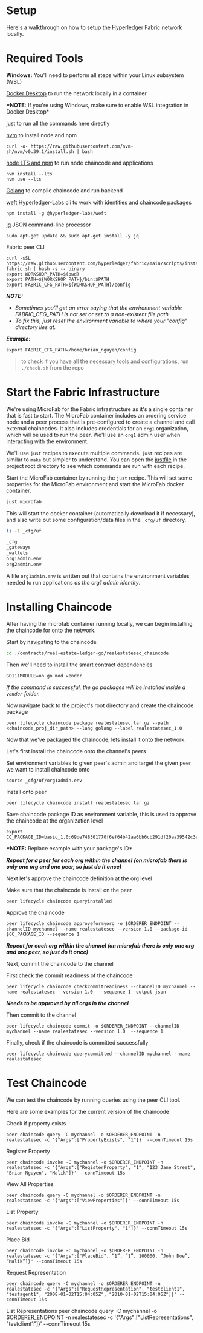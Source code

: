 # Setup

Here's a walkthrough on how to setup the Hyperledger Fabric network locally.

# Required Tools

**Windows:** You'll need to perform all steps within your Linux subsystem (WSL)

[Docker Desktop](https://www.docker.com/products/docker-desktop/) to run the network locally in a container

**\*NOTE:** If you're using Windows, make sure to enable WSL integration in Docker Desktop\*

[just](https://github.com/casey/just#installation) to run all the commands here directly

[nvm](https://github.com/nvm-sh/nvm#installing-and-updating) to install node and npm

```shell
curl -o- https://raw.githubusercontent.com/nvm-sh/nvm/v0.39.1/install.sh | bash
```

[node LTS and npm](https://github.com/nvm-sh/nvm#usage) to run node chaincode and applications

```shell
nvm install --lts
nvm use --lts
```

[Golang](https://go.dev/doc/install) to compile chaincode and run backend

[weft ](https://www.npmjs.com/package/@hyperledger-labs/weft) Hyperledger-Labs cli to work with identities and chaincode packages

```shell
npm install -g @hyperledger-labs/weft
```

[jq](https://stedolan.github.io/jq/) JSON command-line processor

```shell
sudo apt-get update && sudo apt-get install -y jq
```

Fabric peer CLI

```shell
curl -sSL https://raw.githubusercontent.com/hyperledger/fabric/main/scripts/install-fabric.sh | bash -s -- binary
export WORKSHOP_PATH=$(pwd)
export PATH=${WORKSHOP_PATH}/bin:$PATH
export FABRIC_CFG_PATH=${WORKSHOP_PATH}/config
```

**_NOTE:_**

- _Sometimes you'll get an error saying that the environment variable FABRIC_CFG_PATH is not set or set to a non-existent file path_
- _To fix this, just reset the environment variable to where your "config" directory lies at._

**_Example:_**

```shell
export FABRIC_CFG_PATH=/home/brian_nguyen/config
```

> to check if you have all the necessary tools and configurations, run `./check.sh` from the repo

# Start the Fabric Infrastructure

We're using MicroFab for the Fabric infrastructure as it's a single container that is fast to start.
The MicroFab container includes an ordering service node and a peer process that is pre-configured to create a channel and call external chaincodes.
It also includes credentials for an `org1` organization, which will be used to run the peer. We'll use an `org1` admin user when interacting with the environment.

We'll use `just` recipes to execute multiple commands. `just` recipes are similar to `make` but simpler to understand. You can open the [justfile](../../justfile) in the project root directory to see which commands are run with each recipe.

Start the MicroFab container by running the `just` recipe. This will set some properties for the MicroFab environment and start the MicroFab docker container.

```bash
just microfab
```

This will start the docker container (automatically download it if necessary), and also write out some configuration/data files in the `_cfg/uf` directory.

```bash
ls -1 _cfg/uf

_cfg
_gateways
_wallets
org1admin.env
org2admin.env
```

A file `org1admin.env` is written out that contains the environment variables needed to run applications _as the org1 admin identity_.

# Installing Chaincode

After having the microfab container running locally, we can begin installing the chaincode for onto the network.

Start by navigating to the chaincode

```bash
cd ./contracts/real-estate-ledger-go/realestatesec_chaincode
```

Then we'll need to install the smart contract dependencies

```shell
GO111MODULE=on go mod vendor
```

_If the command is successful, the go packages will be installed inside a `vendor` folder._

Now navigate back to the project's root directory and create the chaincode package

```shell
peer lifecycle chaincode package realestatesec.tar.gz --path <chaincode_proj_dir_path> --lang golang --label realestatesec_1.0
```

Now that we've packaged the chaincode, lets install it onto the network.

Let's first install the chaincode onto the channel's peers

Set environment variables to given peer's admin and target the given peer we want to install chaincode onto

```shell
source _cfg/uf/org1admin.env
```

Install onto peer

```shell
peer lifecycle chaincode install realestatesec.tar.gz
```

Save chaincode package ID as environment variable, this is used to approve the chaincode at the organization level

```shell
export CC_PACKAGE_ID=basic_1.0:69de748301770f6ef64b42aa6bb6cb291df20aa39542c3ef94008615704007f3
```

**\*NOTE:** Replace example with your package's ID\*

**_Repeat for a peer for each org within the channel (on microfab there is only one org and one peer, so just do it once)_**

Next let's approve the chaincode definition at the org level

Make sure that the chaincode is install on the peer

```shell
peer lifecycle chaincode queryinstalled
```

Approve the chaincode

```shell
peer lifecycle chaincode approveformyorg -o $ORDERER_ENDPOINT --channelID mychannel --name realestatesec --version 1.0 --package-id $CC_PACKAGE_ID --sequence 1
```

**_Repeat for each org within the channel (on microfab there is only one org and one peer, so just do it once)_**

Next, commit the chaincode to the channel

First check the commit readiness of the chaincode

```shell
peer lifecycle chaincode checkcommitreadiness --channelID mychannel --name realestatesec --version 1.0  --sequence 1 –output json
```

**_Needs to be approved by all orgs in the channel_**

Then commit to the channel

```shell
peer lifecycle chaincode commit -o $ORDERER_ENDPOINT --channelID mychannel --name realestatesec --version 1.0  --sequence 1
```

Finally, check if the chaincode is committed successfully

```shell
peer lifecycle chaincode querycommitted --channelID mychannel --name realestatesec
```

# Test Chaincode

We can test the chaincode by running queries using the peer CLI tool.

Here are some examples for the current version of the chaincode

Check if property exists

    peer chaincode query -C mychannel -o $ORDERER_ENDPOINT -n realestatesec -c '{"Args":["PropertyExists", "1"]}' --connTimeout 15s

Register Property

    peer chaincode invoke -C mychannel -o $ORDERER_ENDPOINT -n realestatesec -c '{"Args":["RegisterProperty", "1", "123 Jane Street", "Brian Nguyen", "Malik"]}' --connTimeout 15s

View All Properties

    peer chaincode query -C mychannel -o $ORDERER_ENDPOINT -n realestatesec -c '{"Args":["ViewProperties"]}' --connTimeout 15s

List Property

    peer chaincode invoke -C mychannel -o $ORDERER_ENDPOINT -n realestatesec -c '{"Args":["ListProperty", "1"]}' --connTimeout 15s

Place Bid

    peer chaincode invoke -C mychannel -o $ORDERER_ENDPOINT -n realestatesec -c '{"Args":["PlaceBid", “1”, “1”, 100000, “John Doe”, “Malik”]}' --connTimeout 15s

Request Representation

    peer chaincode query -C mychannel -o $ORDERER_ENDPOINT -n realestatesec -c '{"Args":["RequestRepresentation", "testclient1", "testagent1", "2008-01-02T15:04:05Z", "2010-01-02T15:04:05Z"]}' --connTimeout 15s

List Representations
peer chaincode query -C mychannel -o $ORDERER_ENDPOINT -n realestatesec -c '{"Args":["ListRepresentations", "testclient1"]}' --connTimeout 15s
